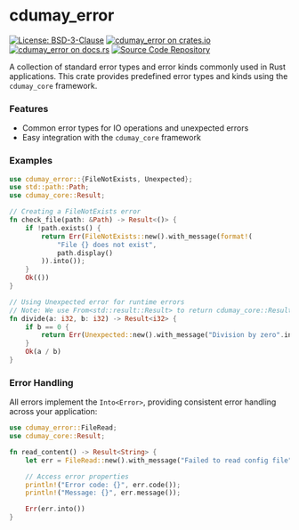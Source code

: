# cdumay_error

[![License: BSD-3-Clause](https://img.shields.io/badge/license-BSD--3--Clause-blue)](./LICENSE)
[![cdumay_error on crates.io](https://img.shields.io/crates/v/cdumay_error)](https://crates.io/crates/cdumay_error)
[![cdumay_error on docs.rs](https://docs.rs/cdumay_error/badge.svg)](https://docs.rs/cdumay_error)
[![Source Code Repository](https://img.shields.io/badge/Code-On%20GitHub-blue?logo=GitHub)](https://github.com/cdumay/cdumay_error)

A collection of standard error types and error kinds commonly used in Rust applications.
This crate provides predefined error types and kinds using the `cdumay_core` framework.

### Features

- Common error types for IO operations and unexpected errors
- Easy integration with the `cdumay_core` framework

### Examples

```rust
use cdumay_error::{FileNotExists, Unexpected};
use std::path::Path;
use cdumay_core::Result;

// Creating a FileNotExists error
fn check_file(path: &Path) -> Result<()> {
    if !path.exists() {
        return Err(FileNotExists::new().with_message(format!(
            "File {} does not exist",
            path.display()
        )).into());
    }
    Ok(())
}

// Using Unexpected error for runtime errors
// Note: We use From<std::result::Result> to return cdumay_core::Result
fn divide(a: i32, b: i32) -> Result<i32> {
    if b == 0 {
        return Err(Unexpected::new().with_message("Division by zero".into()).into());
    }
    Ok(a / b)
}
```

### Error Handling

All errors implement the `Into<Error>`, providing consistent  error handling across your application:

```rust
use cdumay_error::FileRead;
use cdumay_core::Result;

fn read_content() -> Result<String> {
    let err = FileRead::new().with_message("Failed to read config file".into());

    // Access error properties
    println!("Error code: {}", err.code());
    println!("Message: {}", err.message());

    Err(err.into())
}
```

